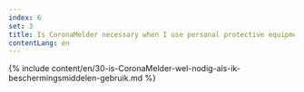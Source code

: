 ```yaml
---
index: 6
set: 3
title: Is CoronaMelder necessary when I use personal protective equipment?
contentLang: en
---
```

{% include content/en/30-is-CoronaMelder-wel-nodig-als-ik-beschermingsmiddelen-gebruik.md %}
